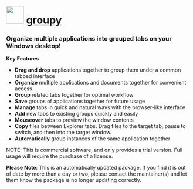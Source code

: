 ﻿# <img src="https://rawcdn.githack.com/virtualex-itv/chocolatey-packages/c70ce66a5e90c9f91dc924c6c48bee6322ec44f9/icons/groupy.png" width="48" height="48"/> [groupy](https://community.chocolatey.org/packages/groupy)

### Organize multiple applications into grouped tabs on your Windows desktop!

**Key Features**

* **Drag and drop** applications together to group them under a common tabbed interface
* **Organize** multiple applications and documents together for convenient access
* **Group** related tabs together for optimal workflow
* **Save** groups of applications together for future usage
* **Manage** tabs in quick and natural ways with the browser-like interface
* **Add** new tabs to existing groups quickly and easily
* **Mouseover** tabs to preview the window contents
* **Copy** files between Explorer tabs. Drag files to the target tab, pause to switch, and then into the target window.
* **Automatically** group instances of the same application together

NOTE: This is commercial software, and only provides a trial version. Full usage will require the purchase of a license.

**Please Note**: This is an automatically updated package. If you find it is out of date by more than a day or two, please contact the maintainer(s) and let them know the package is no longer updating correctly.

